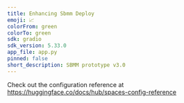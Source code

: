```yaml
---
title: Enhancing Sbmm Deploy
emoji: 📈
colorFrom: green
colorTo: green
sdk: gradio
sdk_version: 5.33.0
app_file: app.py
pinned: false
short_description: SBMM prototype v3.0
---
```


Check out the configuration reference at https://huggingface.co/docs/hub/spaces-config-reference
